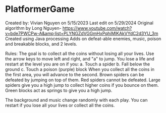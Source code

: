 # PlatformerGame
Created by: Vivian Nguyen on 5/15/2023
Last edit on 5/29/2024
Original algorithm by Long Nguyen- [https://www.youtube.com/watch?v=bde7PWCPw-A&amp;list=PLYNGZdVGGmHxPqhiMlKAkVYdC2d3YU_3m ](url)
Created using Java processing
Adds on defeat-able enemies, music, poison and breakable blocks, and 2 levels.

Rules:
The goal is to collect all the coins without losing all your lives.
Use the arrow keys to move left and right, and "a" to jump.
You lose a life and restart at the level you are on if you:
  a. Touch a spider
  b. Fall below the ground
  c. Touch a poison (purple) block
When you collect all the coins in the first area, you will advance to the second.
Brown spiders can be defeated by jumping on top of them. Red spiders cannot be defeated.
Large spiders give you a high jump to collect higher coins if you bounce on them.
Green blocks act as springs to give you a high jump.

The background and music change randomly with each play. You can restart if you lose all your lives or collect all the coins.

